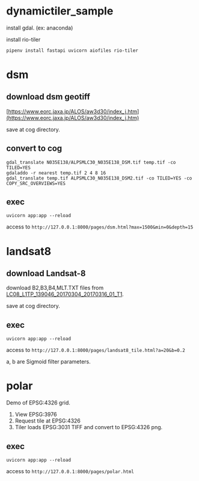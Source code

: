 # dynamictiler_sample

install gdal. (ex: anaconda)

install rio-tiler

```sh
pipenv install fastapi uvicorn aiofiles rio-tiler
```

# dsm
## download dsm geotiff
[https://www.eorc.jaxa.jp/ALOS/aw3d30/index_j.htm](https://www.eorc.jaxa.jp/ALOS/aw3d30/index_j.htm)

save at cog directory.

## convert to cog
```
gdal_translate N035E138/ALPSMLC30_N035E138_DSM.tif temp.tif -co TILED=YES
gdaladdo -r nearest temp.tif 2 4 8 16
gdal_translate temp.tif ALPSMLC30_N035E138_DSM2.tif -co TILED=YES -co COPY_SRC_OVERVIEWS=YES
```


## exec
```
uvicorn app:app --reload
```

access to `http://127.0.0.1:8000/pages/dsm.html?max=1500&min=0&depth=15`

# landsat8
## download Landsat-8
download B2,B3,B4,MLT.TXT files from [LC08_L1TP_139046_20170304_20170316_01_T1](https://landsat-pds.s3.amazonaws.com/c1/L8/139/046/LC08_L1TP_139046_20170304_20170316_01_T1/index.html).

save at cog directory.

## exec
```
uvicorn app:app --reload
```

access to `http://127.0.0.1:8000/pages/landsat8_tile.html?a=20&b=0.2`

a, b are Sigmoid filter parameters.


# polar
Demo of EPSG:4326 grid.

1. View EPSG:3976
1. Request tile at EPSG:4326
1. Tiler loads EPSG:3031 TIFF and convert to EPSG:4326 png.

## exec
```
uvicorn app:app --reload
```

access to `http://127.0.0.1:8000/pages/polar.html`